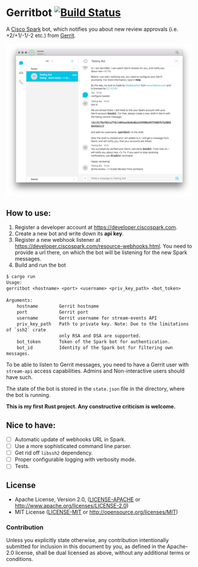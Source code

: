 # Gerritbot [![Build Status](https://travis-ci.org/boxdot/gerritbot-rs.svg?branch=master)](https://travis-ci.org/boxdot/gerritbot-rs)

A [Cisco Spark](https://www.ciscospark.com) bot, which notifies you about new review approvals
(i.e. +2/+1/-1/-2 etc.) from [Gerrit](https://www.gerritcodereview.com).

![screenshot](assets/screenshot.png)

## How to use:

1. Register a developer account at https://developer.ciscospark.com.
2. Create a new bot and write down its **api key**.
3. Register a new webhook listener at https://developer.ciscospark.com/resource-webhooks.html. You
   need to provide a url there, on which the bot will be listening for the new Spark messages.
4. Build and run the bot

```shell
$ cargo run
Usage:
gerritbot <hostname> <port> <username> <priv_key_path> <bot_token>

Arguments:
    hostname        Gerrit hostname
    port            Gerrit port
    username        Gerrit username for stream-events API
    priv_key_path   Path to private key. Note: Due to the limitations of `ssh2` crate
                    only RSA and DSA are supported.
    bot_token       Token of the Spark bot for authentication.
    bot_id          Identity of the Spark bot for filtering own messages.
```

To be able to listen to Gerrit messages, you need to have a Gerrit user with `stream-api` access
capabilities. Admins and Non-interactive users should have such.

The state of the bot is stored in the `state.json` file in the directory, where the bot is running.

**This is my first Rust project. Any constructive criticism is welcome.**

## Nice to have:

- [ ] Automatic update of webhooks URL in Spark.
- [ ] Use a more sophisticated command line parser.
- [ ] Get rid off `libssh2` dependency.
- [ ] Proper configurable logging with verbosity mode.
- [ ] Tests.

## License

 * Apache License, Version 2.0, ([LICENSE-APACHE](LICENSE-APACHE) or
   http://www.apache.org/licenses/LICENSE-2.0)
 * MIT License ([LICENSE-MIT](LICENSE-MIT) or
   http://opensource.org/licenses/MIT)

### Contribution

Unless you explicitly state otherwise, any contribution intentionally submitted
for inclusion in this document by you, as defined in the Apache-2.0 license,
shall be dual licensed as above, without any additional terms or conditions.
